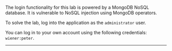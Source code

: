 The login functionality for this lab is powered by a MongoDB NoSQL database. It is vulnerable to NoSQL injection using MongoDB operators.

To solve the lab, log into the application as the `administrator` user.

You can log in to your own account using the following credentials: `wiener:peter`.

---

